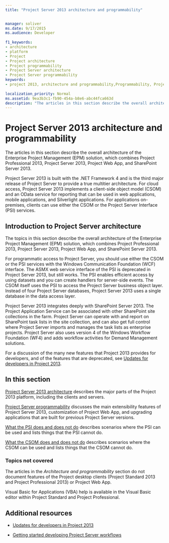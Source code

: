 ```yaml
---
title: "Project Server 2013 architecture and programmability"

 
manager: soliver
ms.date: 9/17/2015
ms.audience: Developer
 
f1_keywords:
- architecture
- platform
- Project
- Project architecture
- Project programmability
- Project Server architecture
- Project Server programmability
keywords:
- project 2013, architecture and programmability,Programmability, Project Server,Project 2013, benefits for EPM,Architecture, and Project Server
 
localization_priority: Normal
ms.assetid: 9ea3b3c1-fb90-454a-b8e6-abc44fca663d
description: "The articles in this section describe the overall architecture of the Enterprise Project Management (EPM) solution, which combines Project Professional 2013, Project Server 2013, Project Web App, and SharePoint Server 2013."
---
```


# Project Server 2013 architecture and programmability

The articles in this section describe the overall architecture of the Enterprise Project Management (EPM) solution, which combines Project Professional 2013, Project Server 2013, Project Web App, and SharePoint Server 2013.
  
Project Server 2013 is built with the .NET Framework 4 and is the third major release of Project Server to provide a true multitier architecture. For cloud access, Project Server 2013 implements a client-side object model (CSOM) and an OData service for reporting that can be used in web applications, mobile applications, and Silverlight applications. For applications on-premises, clients can use either the CSOM or the Project Server Interface (PSI) services. 
  
## Introduction to Project Server architecture

The topics in this section describe the overall architecture of the Enterprise Project Management (EPM) solution, which combines Project Professional 2013, Project Server 2013, Project Web App, and SharePoint Server 2013.
  
For programmatic access to Project Server, you should use either the CSOM or the PSI services with the Windows Communication Foundation (WCF) interface. The ASMX web service interface of the PSI is deprecated in Project Server 2013, but still works. The PSI enables efficient access by using datasets and you can create handlers for server-side events. The CSOM itself uses the PSI to access the Project Server business object layer. Instead of four Project Server databases, Project Server 2013 uses a single database in the data access layer.
  
Project Server 2013 integrates deeply with SharePoint Server 2013. The Project Application Service can be associated with other SharePoint site collections in the farm. Project Server can operate with and report on SharePoint task lists in the site collection, and can also get full control where Project Server imports and manages the task lists as enterprise projects. Project Server also uses version 4 of the Windows Workflow Foundation (WF4) and adds workflow activities for Demand Management solutions.
  
For a discussion of the many new features that Project 2013 provides for developers, and of the features that are deprecated, see [Updates for developers in Project 2013](updates-for-developers-in-project-2013.md).
  
## In this section

[Project Server 2013 architecture](project-server-2013-architecture.md) describes the major parts of the Project 2013 platform, including the clients and servers. 
  
[Project Server programmability](project-server-programmability.md) discusses the main extensibility features of Project Server 2013, customization of Project Web App, and upgrading applications that are built for previous Project Server versions. 
  
[What the PSI does and does not do](what-the-psi-does-and-does-not-do.md) describes scenarios where the PSI can be used and lists things that the PSI cannot do. 
  
[What the CSOM does and does not do](what-the-csom-does-and-does-not-do.md) describes scenarios where the CSOM can be used and lists things that the CSOM cannot do. 
  
### Topics not covered

The articles in the  *Architecture and programmability*  section do not document features of the Project desktop clients (Project Standard 2013 and Project Professional 2013) or Project Web App. 
  
Visual Basic for Applications (VBA) help is available in the Visual Basic editor within Project Standard and Project Professional.
  
## Additional resources
<a name="bk_addresources"> </a>

- [Updates for developers in Project 2013](updates-for-developers-in-project-2013.md)
    
- [Getting started developing Project Server workflows](getting-started-developing-project-server-workflows.md)
    

